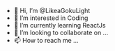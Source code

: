 - 👋 Hi, I’m @LikeaGokuLight
- 👀 I’m interested in Coding
- 🌱 I’m currently learning ReactJs
- 💞️ I’m looking to collaborate on ...
- 📫 How to reach me ...

<!---
LikeaGokuLight/LikeaGokuLight is a ✨ special ✨ repository because its `README.md` (this file) appears on your GitHub profile.
You can click the Preview link to take a look at your changes.
--->
